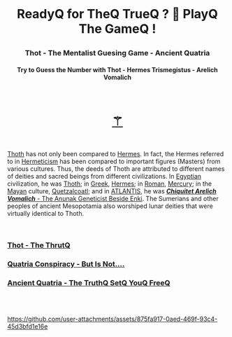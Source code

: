 
<br>


# <p align="center"> ReadyQ for TheQ TrueQ ?  🧬 PlayQ The GameQ !

### <p align="center">Thot - The Mentalist Guesing Game  - Ancient Quatria
#### <p align="center">Try to Guess the Number with Thot - Hermes Trismegistus - Arelich Vomalich

<br>

<h1 align="center">
  <a href="https://fabianacampanari.github.io/Thot-MentalistQ-GameQ/" title="Thoth Mentalist Q">⚚</a>
</h1>


<!--
### <p align="center"> [⚚](https://fabianacampanari.github.io/Thot-MentalistQ-GameQ/)  
-->

<br>



[Thoth]() has not only been compared to [Hermes](). In fact, the Hermes referred to in [Hermeticism]() has been compared to important figures (Masters) from various cultures. Thus, the deeds of Thoth are attributed to different names of deities and sacred beings from different civilizations. In [Egyptian]() civilization, he was [Thoth](); in [Greek](), [Hermes](); in [Roman](), [Mercury](); in the [Mayan]() culture, [Quetzalcoatl](); and in [ATLANTIS](), he was [***Chiquitet Arelich Vomalich*** - The Anunak Geneticist Beside Enki](). The Sumerians and other peoples of ancient Mesopotamia also worshiped lunar deities that were virtually identical to Thoth.


<br>


### [Thot - The ThrutQ](https://thoth3126.com.br/)

### [Quatria Conspiracy - But Is Not....](https://www.timboucher.ca/?s=quatria)

### [Ancient Quatria - The TruthQ SetQ YouQ FreeQ ](https://lostbooks.gumroad.com/l/quatria-conspiracy)


<br><br>


https://github.com/user-attachments/assets/875fa917-0aed-469f-93c4-45d3bfd1e16e
